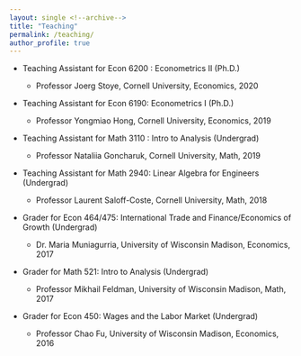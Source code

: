```yaml
---
layout: single <!--archive-->
title: "Teaching"
permalink: /teaching/
author_profile: true
---
```


<!--{% include base_path %}-->

<!-- {% for post in site.teaching reversed %}-->
<!--   {% include archive-single.html %}-->
<!-- {% endfor %}-->


* Teaching Assistant for Econ 6200 : Econometrics II (Ph.D.)
  * Professor Joerg Stoye, Cornell University, Economics, 2020

* Teaching Assistant for Econ 6190: Econometrics I (Ph.D.)
  * Professor Yongmiao Hong, Cornell University, Economics, 2019

* Teaching Assistant for Math 3110 : Intro to Analysis (Undergrad)
  * Professor Nataliia Goncharuk, Cornell University, Math, 2019

* Teaching Assistant for Math 2940: Linear Algebra for Engineers (Undergrad)
  * Professor Laurent Saloff-Coste, Cornell University, Math, 2018

* Grader for Econ 464/475: International Trade and Finance/Economics of Growth (Undergrad)
  * Dr. Maria Muniagurria, University of Wisconsin Madison, Economics, 2017

* Grader for Math 521: Intro to Analysis (Undergrad)
  * Professor Mikhail Feldman, University of Wisconsin Madison, Math, 2017

* Grader for Econ 450: Wages and the Labor Market (Undergrad)
  * Professor Chao Fu, University of Wisconsin Madison, Economics, 2016

